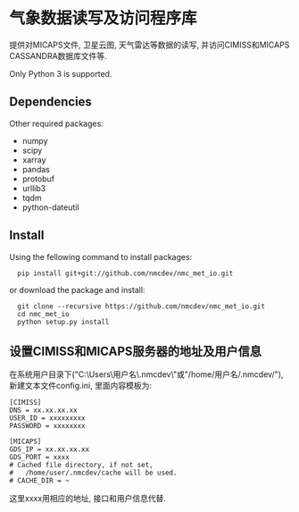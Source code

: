 # 气象数据读写及访问程序库
提供对MICAPS文件, 卫星云图, 天气雷达等数据的读写, 并访问CIMISS和MICAPS CASSANDRA数据库文件等.

Only Python 3 is supported.

## Dependencies
Other required packages:

- numpy
- scipy
- xarray
- pandas
- protobuf
- urllib3
- tqdm
- python-dateutil

## Install
Using the fellowing command to install packages:
```
  pip install git+git://github.com/nmcdev/nmc_met_io.git
```

or download the package and install:
```
  git clone --recursive https://github.com/nmcdev/nmc_met_io.git
  cd nmc_met_io
  python setup.py install
```

## 设置CIMISS和MICAPS服务器的地址及用户信息
在系统用户目录下("C:\Users\用户名\\.nmcdev\\"或"/home/用户名/.nmcdev/"), 新建文本文件config.ini, 里面内容模板为:
```
[CIMISS]
DNS = xx.xx.xx.xx
USER_ID = xxxxxxxxx
PASSWORD = xxxxxxxx

[MICAPS]
GDS_IP = xx.xx.xx.xx
GDS_PORT = xxxx
# Cached file directory, if not set,
#   /home/user/.nmcdev/cache will be used.
# CACHE_DIR = ~ 
```
这里xxxx用相应的地址, 接口和用户信息代替.